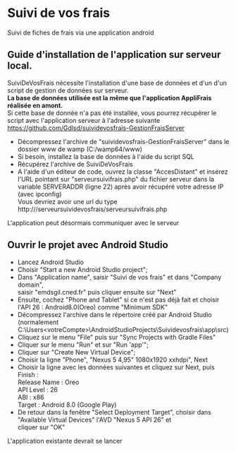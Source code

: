 # Suivi de vos frais
Suivi de fiches de frais via une application android

## Guide d'installation de l'application sur serveur local.  
  
SuiviDeVosFrais nécessite l'installation d'une base de données et d'un d'un script de gestion de données sur serveur.  
**La base de données utilisée est la même que l'application AppliFrais réalisée en amont.**  
Si cette base de donnée n'a pas été installée, vous pourrez récupérer le script avec l'application serveur à l'adresse suivante  
https://github.com/Gdlsd/suividevosfrais-GestionFraisServer  
  
* Décompressez l'archive de "suividevosfrais-GestionFraisServer" dans le dossier www de wamp (C:/wamp64/www)   
* Si besoin, installez la base de données à l'aide du script SQL  
* Récupérez l'archive de SuiviDeVosFrais   
* A l'aide d'un éditeur de code, ouvrez la classe "AccesDistant" et insérez l'URL pointant sur "serveursuivifrais.php"
du fichier serveur dans la variable SERVERADDR (ligne 22) après avoir récupéré votre adresse IP (avec ipconfig)  
Vous devriez avoir une url du type http://<votre IP>/serveursuividevosfrais/serveursuivifrais.php  

L'application peut désormais communiquer avec le serveur  
  
  
## Ouvrir le projet avec Android Studio  
  
* Lancez Android Studio  
* Choisir "Start a new Android Studio project";  
* Dans "Application name", saisir "Suivi de vos frais" et dans "Company domain",  
saisir "emdsgil.cned.fr" puis cliquer ensuite sur "Next"  
* Ensuite, cochez "Phone and Tablet" si ce n'est pas déjà fait et choisir l'API 26 : Android8.0(Oreo) comme "Minimum SDK"  
* Décompressez l'archive dans le répertoire créé par Android Studio  
(normalement C:\Users\<votreCompte>\AndroidStudioProjects\Suividevosfrais\app\src)  
* Cliquez sur le menu "File" puis sur "Sync Projects with Gradle Files"  
* Cliquer sur le menu "Run" et sur "Run 'app'";  
* Cliquer sur "Create New Virtual Device";  
* Choisir la ligne "Phone", "Nexus 5 4,95" 1080x1920 xxhdpi", Next  
* Choisir la ligne avec les données suivantes et cliquez sur Next, puis Finish :  
    Release Name : Oreo  
    API Level : 26  
    ABI : x86  
    Target : Android 8.0 (Google Play)  
* De retour dans la fenêtre "Select Deployment Target", choisir dans "Available Virtual Devices" l'AVD "Nexus 5 API 26" et  
cliquer sur "OK"  
  
L'application existante devrait se lancer  




